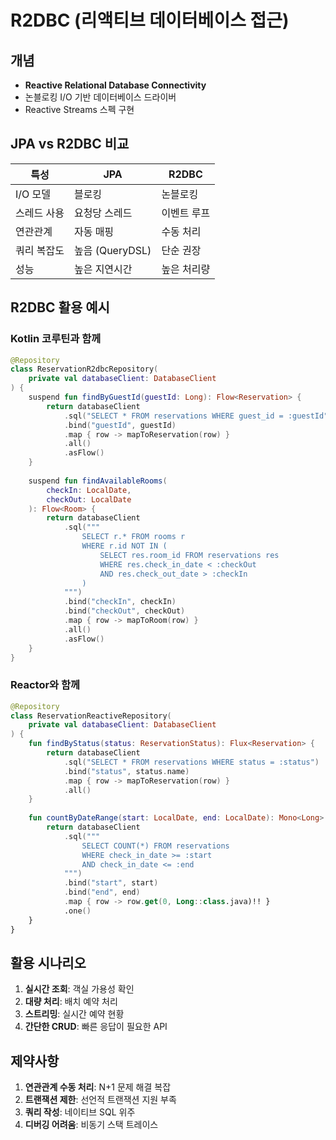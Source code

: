 # R2DBC (리액티브 데이터베이스 접근)

## 개념
- **Reactive Relational Database Connectivity**
- 논블로킹 I/O 기반 데이터베이스 드라이버
- Reactive Streams 스펙 구현

## JPA vs R2DBC 비교

| 특성 | JPA | R2DBC |
|------|-----|-------|
| I/O 모델 | 블로킹 | 논블로킹 |
| 스레드 사용 | 요청당 스레드 | 이벤트 루프 |
| 연관관계 | 자동 매핑 | 수동 처리 |
| 쿼리 복잡도 | 높음 (QueryDSL) | 단순 권장 |
| 성능 | 높은 지연시간 | 높은 처리량 |

## R2DBC 활용 예시

### Kotlin 코루틴과 함께
```kotlin
@Repository
class ReservationR2dbcRepository(
    private val databaseClient: DatabaseClient
) {
    suspend fun findByGuestId(guestId: Long): Flow<Reservation> {
        return databaseClient
            .sql("SELECT * FROM reservations WHERE guest_id = :guestId")
            .bind("guestId", guestId)
            .map { row -> mapToReservation(row) }
            .all()
            .asFlow()
    }
    
    suspend fun findAvailableRooms(
        checkIn: LocalDate, 
        checkOut: LocalDate
    ): Flow<Room> {
        return databaseClient
            .sql("""
                SELECT r.* FROM rooms r 
                WHERE r.id NOT IN (
                    SELECT res.room_id FROM reservations res 
                    WHERE res.check_in_date < :checkOut 
                    AND res.check_out_date > :checkIn
                )
            """)
            .bind("checkIn", checkIn)
            .bind("checkOut", checkOut)
            .map { row -> mapToRoom(row) }
            .all()
            .asFlow()
    }
}
```

### Reactor와 함께
```kotlin
@Repository
class ReservationReactiveRepository(
    private val databaseClient: DatabaseClient
) {
    fun findByStatus(status: ReservationStatus): Flux<Reservation> {
        return databaseClient
            .sql("SELECT * FROM reservations WHERE status = :status")
            .bind("status", status.name)
            .map { row -> mapToReservation(row) }
            .all()
    }
    
    fun countByDateRange(start: LocalDate, end: LocalDate): Mono<Long> {
        return databaseClient
            .sql("""
                SELECT COUNT(*) FROM reservations 
                WHERE check_in_date >= :start 
                AND check_in_date <= :end
            """)
            .bind("start", start)
            .bind("end", end)
            .map { row -> row.get(0, Long::class.java)!! }
            .one()
    }
}
```

## 활용 시나리오
1. **실시간 조회**: 객실 가용성 확인
2. **대량 처리**: 배치 예약 처리  
3. **스트리밍**: 실시간 예약 현황
4. **간단한 CRUD**: 빠른 응답이 필요한 API

## 제약사항
1. **연관관계 수동 처리**: N+1 문제 해결 복잡
2. **트랜잭션 제한**: 선언적 트랜잭션 지원 부족
3. **쿼리 작성**: 네이티브 SQL 위주
4. **디버깅 어려움**: 비동기 스택 트레이스